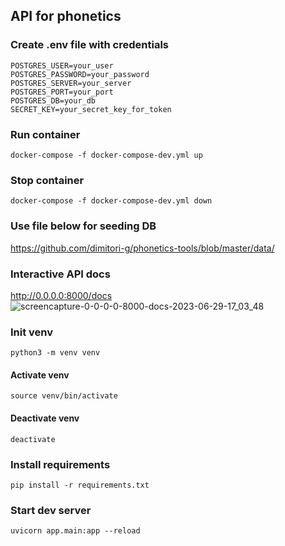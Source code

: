 ## API for phonetics

### Create .env file with credentials
```
POSTGRES_USER=your_user
POSTGRES_PASSWORD=your_password
POSTGRES_SERVER=your_server
POSTGRES_PORT=your_port
POSTGRES_DB=your_db
SECRET_KEY=your_secret_key_for_token
```

### Run container
```
docker-compose -f docker-compose-dev.yml up
```
### Stop container
```
docker-compose -f docker-compose-dev.yml down
```
### Use file below for seeding DB

https://github.com/dimitori-g/phonetics-tools/blob/master/data/

### Interactive API docs
http://0.0.0.0:8000/docs
![screencapture-0-0-0-0-8000-docs-2023-06-29-17_03_48](https://github.com/dimitori-g/fastapi-sample/assets/37291504/29079542-6765-4820-8cd9-d04724cae1b6)

### Init venv
```
python3 -m venv venv
```
#### Activate venv
```
source venv/bin/activate
```
#### Deactivate venv
```
deactivate
```

### Install requirements
```
pip install -r requirements.txt
```

### Start dev server
```
uvicorn app.main:app --reload
```


